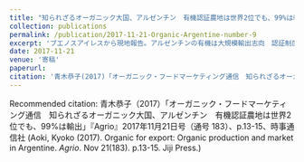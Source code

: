 ```yaml
---
title: "知られざるオーガニック大国、アルゼンチン　有機認証農地は世界2位でも、99%は輸出　(Organic for Export : Organic production and market in Argentine"
collection: publications
permalink: /publication/2017-11-21-Organic-Argentine-number-9
excerpt: 'ブエノスアイレスから現地報告。アルゼンチンの有機は大規模輸出志向　認証制度も早くから整っていた。生産の状況と、徐々に広がりつつある国内マーケット、生産者による有機SPA（製造小売）型の新しいビジネスモデルで伸びるタジョ・ベルデ。アルゼンチンのオーガニックの現状について、関係者の取材をもとに報告。'
date: 2017-11-21
venue: '寄稿'
paperurl: 
citation: '青木恭子(2017)「オーガニック・フードマーケティング通信　知られざるオーガニック大国、アルゼンチン　有機認証農地は世界2位でも、99%は輸出」『Agrio』2017年11月21日号（通号 183）、p.13-15. 時事通信社  (Aoki, Kyoko (2017). Organic for export: Organic production and market in Argentine. <i>Agrio</i>. Nov 21(183). p.13-15. Jiji Press.)'
---
```


Recommended citation: 青木恭子（2017）「オーガニック・フードマーケティング通信　知られざるオーガニック大国、アルゼンチン　有機認証農地は世界2位でも、99%は輸出」『Agrio』2017年11月21日号（通号 183）、p.13-15、時事通信社 (Aoki, Kyoko (2017). Organic for export: Organic production and market in Argentine. <i>Agrio</i>. Nov 21(183). p.13-15. Jiji Press.)

